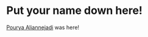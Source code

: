 # Put your name down here!
[Pourya Aliannejadi](https://www.linkedin.com/in/pourya-aliannejadi/) was here!
